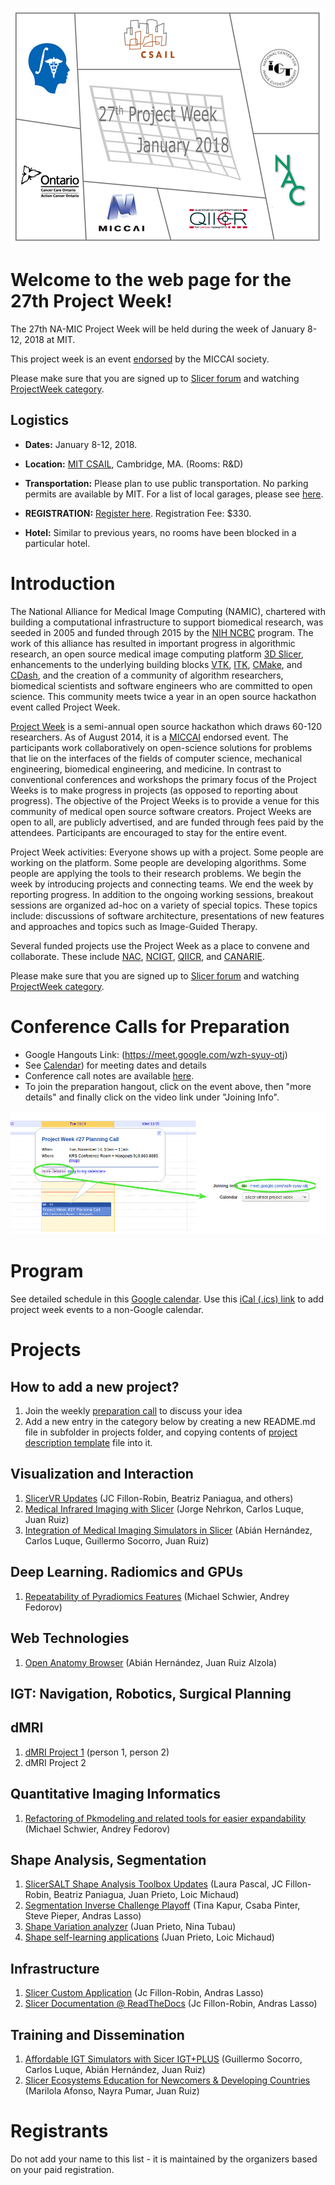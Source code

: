 ![ProjectWeekLogo](ProjectWeekLogo.png)

# Welcome to the web page for the 27th Project Week!
The 27th NA-MIC Project Week will be held during the week of January 8-12, 2018 at MIT.

This project week is an event [endorsed](https://www.na-mic.org/wiki/Post-NCBC-2014) by the MICCAI society.

Please make sure that you are signed up to [Slicer forum](https://discourse.slicer.org) and watching [ProjectWeek category](https://discourse.slicer.org/c/community/project-week).

## Logistics

- **Dates:** January 8-12, 2018.
- **Location:** [MIT CSAIL](https://www.google.com/maps/place/MIT:+Computer+Science+and+Artificial+Intelligence+Laboratory/@42.361864,-71.090563,16z/data=!4m2!3m1!1s0x0:0x303ada1e9664dfed?hl=en), Cambridge, MA. (Rooms: R&D)
- **Transportation:** Please plan to use public transportation. No parking permits are available by MIT. For a list of local garages, please see [here](http://web.mit.edu/facilities/transportation/parking/visitors/public_parking.html).

- **REGISTRATION:** [Register here](http://regonline.com/projectweek2018). Registration Fee: $330.
- **Hotel:** Similar to previous years, no rooms have been blocked in a particular hotel.

# Introduction
The National Alliance for Medical Image Computing (NAMIC), chartered with building a computational infrastructure to support biomedical research, was seeded in 2005 and funded through 2015 by the [NIH NCBC](http://www.ncbcs.org/) program. The work of this alliance has resulted in important progress in algorithmic research, an open source medical image computing platform [3D Slicer](http://www.slicer.org), enhancements to the underlying building blocks [VTK](http://www.vtk.org), [ITK](http://www.itk.org), [CMake](http://www.cmake.org), and [CDash](http://www.cdash.org), and the creation of a community of algorithm researchers, biomedical scientists and software engineers who are committed to open science. This community meets twice a year in an open source hackathon event called Project Week.

[Project Week](https://www.na-mic.org/wiki/Engineering:Programming_Events) is a semi-annual open source hackathon which draws 60-120 researchers. As of August 2014, it is a [MICCAI](http://www.miccai.org/organization) endorsed event. The participants work collaboratively on open-science solutions for problems that lie on the interfaces of the fields of computer science, mechanical engineering, biomedical engineering, and medicine. In contrast to conventional conferences and workshops the primary focus of the Project Weeks is to make progress in projects (as opposed to reporting about progress). The objective of the Project Weeks is to provide a venue for this community of medical open source software creators. Project Weeks are open to all, are publicly advertised, and are funded through fees paid by the attendees. Participants are encouraged to stay for the entire event. 

Project Week activities: Everyone shows up with a project. Some people are working on the platform. Some people are developing algorithms. Some people are applying the tools to their research problems. We begin the week by introducing projects and connecting teams. We end the week by reporting progress. In addition to the ongoing working sessions, breakout sessions are organized ad-hoc on a variety of special topics. These topics include: discussions of software architecture, presentations of new features and approaches and topics such as Image-Guided Therapy.

Several funded projects use the Project Week as a place to convene and collaborate. These include [NAC](http://nac.spl.harvard.edu/), [NCIGT](http://www.ncigt.org/), [QIICR](http://qiicr.org/), and [CANARIE](https://www.canarie.ca/).

Please make sure that you are signed up to [Slicer forum](https://discourse.slicer.org) and watching [ProjectWeek category](https://discourse.slicer.org/c/community/project-week).

# Conference Calls for Preparation <a name="PreparationCalls"/>

- Google Hangouts Link: (https://meet.google.com/wzh-syuy-otj)
- See [Calendar](https://calendar.google.com/calendar/embed?src=kitware.com_sb07i171olac9aavh46ir495c4%40group.calendar.google.com&ctz=America/Toronto)) for meeting dates and details
- Conference call notes are available [here](HangoutsNotes.md).
- To join the preparation hangout, click on the event above, then "more details" and finally click on the video link under "Joining Info".

![CalendarJoiningInstructions](CalendarJoining.png)

# Program

See detailed schedule in this [Google calendar](https://calendar.google.com/calendar/embed?src=kitware.com_sb07i171olac9aavh46ir495c4%40group.calendar.google.com&ctz=America/Toronto). Use this [iCal (.ics) link](https://calendar.google.com/calendar/ical/kitware.com_sb07i171olac9aavh46ir495c4%40group.calendar.google.com/public/basic.ics) to add project week events to a non-Google calendar.

# Projects

## How to add a new project?

1. Join the weekly [preparation call](#PreparationCalls) to discuss your idea
1. Add a new entry in the category below by creating a new README.md file in subfolder in projects folder, and copying contents of [project description template](Projects/Template/README.md) file into it.

<a name="ProjectsList"/>

## Visualization and Interaction

1. [SlicerVR Updates](Projects/SlicerVR/README.md) (JC Fillon-Robin, Beatriz Paniagua, and others)
1. [Medical Infrared Imaging with Slicer](MedicalInfraredImaging.md) (Jorge Nehrkon, Carlos Luque, Juan Ruiz)
1. [Integration of Medical Imaging Simulators in Slicer](IntegrationOfMedicalImagingSimulators) (Abián Hernández, Carlos Luque, Guillermo Socorro, Juan Ruiz)

## Deep Learning. Radiomics and GPUs

1. [Repeatability of Pyradiomics Features](PyradiomicsRepeatability) (Michael Schwier, Andrey Fedorov)

## Web Technologies

1. [Open Anatomy Browser](OpenAnatomyBrowser) (Abián Hernández, Juan Ruiz Alzola)

## IGT: Navigation, Robotics, Surgical Planning

## dMRI
1. [dMRI Project 1](dMRIProject.md) (person 1, person 2)
1. dMRI Project 2


## Quantitative Imaging Informatics

1. [Refactoring of Pkmodeling and related tools for easier expandability](Pkmodeling.md) (Michael Schwier, Andrey Fedorov)

## Shape Analysis, Segmentation

1. [SlicerSALT Shape Analysis Toolbox Updates](SlicerSALT.md) (Laura Pascal, JC Fillon-Robin, Beatriz Paniagua, Juan Prieto, Loic Michaud)
1. [Segmentation Inverse Challenge Playoff](SegmentationInverseChallenge.md) (Tina Kapur, Csaba Pinter, Steve Pieper, Andras Lasso)
1. [Shape Variation analyzer](ShapeVariationAnalyzer.md) (Juan Prieto, Nina Tubau)
1. [Shape self-learning applications](SelfLearningApplications.md) (Juan Prieto, Loic Michaud)

## Infrastructure
1. [Slicer Custom Application](SlicerCustomApplication.md) (Jc Fillon-Robin, Andras Lasso)
1. [Slicer Documentation @ ReadTheDocs](SlicerDocumentation.md) (Jc Fillon-Robin, Andras Lasso)

## Training and Dissemination

1. [Affordable IGT Simulators with Sicer IGT+PLUS](IgtSimulators.md) (Guillermo Socorro, Carlos Luque, Abián Hernández, Juan Ruiz)
1. [Slicer Ecosystems Education for Newcomers & Developing Countries](SlicerEducationForDevelopingCountries.md) (Marilola Afonso, Nayra Pumar, Juan Ruiz)

# Registrants

Do not add your name to this list - it is maintained by the organizers based on your paid registration. 

